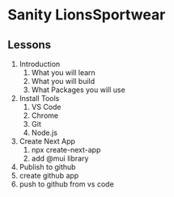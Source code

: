 # Sanity LionsSportwear

 ## Lessons

 1. Introduction
    1. What you will learn
    2. What you will build
    3. What Packages you will use
 2. Install Tools
    1. VS Code
    2. Chrome
    3. Git
    4. Node.js
 3. Create Next App
    1. npx create-next-app
    2. add @mui library
4. Publish to github
  1. create github app 
  2. push to github from vs code